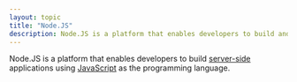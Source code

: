 ```yaml
---
layout: topic
title: "Node.JS"
description: Node.JS is a platform that enables developers to build and run applications written in JavaScript.
---
```


Node.JS is a platform that enables developers to build [server-side](client-server) applications using [JavaScript](javascript) as the programming language.

